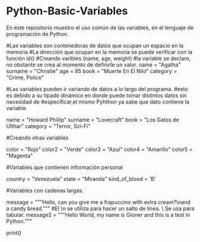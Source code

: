 # Python-Basic-Variables
En este repositorio muestro el uso común de las variables, en el lenguaje de programación de Python.

#Las variables son contenedoras de datos que ocupan un espacio en la memoria
#La dirección que ocupan en la memoria se puede verificar con la función id()
#Creando varibles (name, age, weight)
#la variable se declare, no obstante se crea al momento de definirle un valor.
name = "Agatha"
surname = "Christie"
age = 85
book = "Muerte En El Nilo" 
category = "Crime, Police"

#Las variables pueden ir variando de datos a lo largo del programa.
#esto es debido a su tipado dinámico en donde puede tomar distintos datos sin necesidad de
#especificar,el mismo Pyhthon ya sabe que dato contiene la variable.

name = "Howard Phillip"
surname = "Lovecraft"
book = "Los Gatos de Ulthar"
category = "Terror, Sci-Fi"

#Creando otras variables

color = "Rojo"
color2 = "Verde"
color3 = "Azul"
color4 = "Amarillo"
color5 = "Magenta"

#Variables que contienen información personal

country = "Venezuela"
state = "Miranda"
kind_of_blood = 'B'

#Variables con cadenas largas.

message = """Hello, can you give me a frapuccino with extra cream?\nand a candy bread."""
#El \n se utiliza para hacer un salto de linea. \ Se usa para tabular. 
message2 = """Hello World, my name is Gioner and this is a test in Python."""  

print()      
